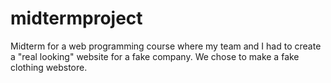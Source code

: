 # midtermproject
Midterm for a web programming course where my team and I had to create a "real looking" website for a fake company. We chose to make a fake clothing webstore.
